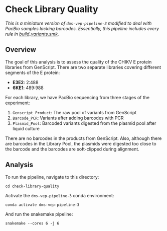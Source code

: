 # Check Library Quality

*This is a miniature version of `dms-vep-pipeline-3` modified to deal with PacBio samples lacking barcodes. Essentially, this pipeline includes every rule in [build_variants.smk](../dms-vep-pipeline-3/build_variants.smk).*

## Overview

The goal of this analysis is to assess the quality of the CHIKV E protein libraries from GenScript. There are two separate libraries covering different segments of the E protein:

- **E3E2**: 2:488
- **6KE1**: 489:988

For each library, we have PacBio sequencing from three stages of the experiment: 

1. `Genscript_Product`: The raw pool of variants from GenScript
2. `Barcode_PCR`: Variants after adding barcodes with PCR
3. `Plasmid_Pool`: Barcoded variants digested from the plasmid pool after liquid culture

There are no barcodes in the products from GenScript. Also, although there are barcodes in the Library Pool, the plasmids were digested too close to the barcode and the barcodes are soft-clipped during alignment.

## Analysis

To run the pipeline, navigate to this directory:

```
cd check-library-quality
```

Activate the `dms-vep-pipeline-3` conda environment:

```
conda activate dms-vep-pipeline-3
```

And run the snakemake pipeline:

```
snakemake --cores 6 -j 6
```

